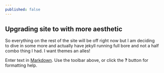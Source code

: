 ```yaml
---
published: false
---
```

## Upgrading site to with more aesthetic 

So everything on the rest of the site will be off right now but I am deciding to dive in some more and actually have jekyll running full bore and not a half combo thing I had. I want themes an alles!

Enter text in [Markdown](http://daringfireball.net/projects/markdown/). Use the toolbar above, or click the **?** button for formatting help.
